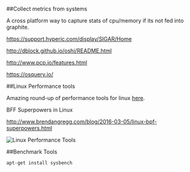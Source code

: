 ##Collect metrics from systems

A cross platform way to capture stats of cpu/memory if its not fed into graphite.

https://support.hyperic.com/display/SIGAR/Home

http://dblock.github.io/oshi/README.html

http://www.pcp.io/features.html

https://osquery.io/

##Linux Performance tools

Amazing round-up of performance tools for linux [here](http://brendangregg.com/linuxperf.html).

BFF Superpowers in Linux

http://www.brendangregg.com/blog/2016-03-05/linux-bpf-superpowers.html

![Linux Performance Tools](http://brendangregg.com/Perf/linux_observability_tools.png)

##Benchmark Tools

`apt-get install sysbench`

